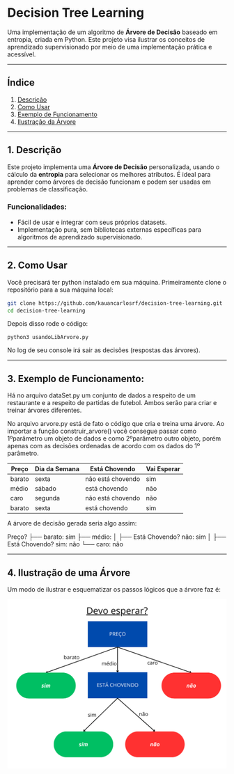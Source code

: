 # Decision Tree Learning

Uma implementação de um algoritmo de **Árvore de Decisão** baseado em entropia, criada em Python. Este projeto visa ilustrar os conceitos de aprendizado supervisionado por meio de uma implementação prática e acessível.

---

## Índice
1. [Descrição](#descrição)
2. [Como Usar](#como-usar)
3. [Exemplo de Funcionamento](#exemplo-de-funcionamento)
4. [Ilustração da Árvore](#visualização-da-árvore)

---

## 1. Descrição

Este projeto implementa uma **Árvore de Decisão** personalizada, usando o cálculo da **entropia** para selecionar os melhores atributos. É ideal para aprender como árvores de decisão funcionam e podem ser usadas em problemas de classificação.

### Funcionalidades:
- Fácil de usar e integrar com seus próprios datasets.
- Implementação pura, sem bibliotecas externas específicas para algoritmos de aprendizado supervisionado.

---


## 2. Como Usar

Você precisará ter python instalado em sua máquina.
Primeiramente clone o repositório para a sua máquina local:

   ```bash
   git clone https://github.com/kauancarlosrf/decision-tree-learning.git
   cd decision-tree-learning
   ```

Depois disso rode o código:

  ```
  python3 usandoLibArvore.py
  ```

No log de seu console irá sair as decisões (respostas das árvores).

---


## 3. Exemplo de Funcionamento:

Há no arquivo dataSet.py um conjunto de dados a respeito de um restaurante e a respeito de partidas de futebol. Ambos serão para criar e treinar árvores diferentes.

No arquivo arvore.py está de fato o código que cria e treina uma árvore. Ao importar a função construir_arvore() você consegue passar como 1ºparâmetro um objeto de dados e como 2ºparâmetro outro objeto, porém apenas com as decisões ordenadas de acordo com os dados do 1º parâmetro.

| Preço     | Dia da Semana | Está Chovendo     | Vai Esperar |
|-----------|---------------|-------------------|-------------|
| barato    | sexta         | não está chovendo | sim         |
| médio     | sábado        | está chovendo     | não         |
| caro      | segunda       | não está chovendo | não         |
| barato    | sexta         | está chovendo     | sim         |

A árvore de decisão gerada seria algo assim:

Preço?
├── barato: sim
├── médio:
│   ├── Está Chovendo? não: sim
│   ├── Está Chovendo? sim: não
└── caro: não

---


## 4. Ilustração de uma Árvore

Um modo de ilustrar e esquematizar os passos lógicos que a árvore faz é:

![Ilustração](ilustracao_arvore.png)
